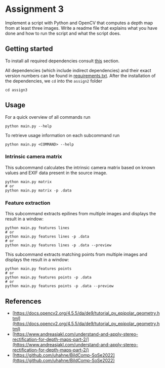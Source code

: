 # Assignment 3

Implement a script with Python and OpenCV that computes a depth map from at least three images. Write a readme file that
explains what you have done and how to run the script and what the script does.

## Getting started

To install all required dependencies consult [this](../README.md#setup) section.

All dependencies (which include indirect dependencies) and their exact version numbers can be found in
[requirements.txt](../requirements.txt). After the installation of the dependencies, we `cd` into the `assign2` folder

```shell
cd assign3
```

## Usage

For a quick overview of all commands run

```shell
python main.py --help
```

To retrieve usage information on each subcommand run

```shell
python main.py <COMMAND> --help
```

### Intrinsic camera matrix

This subcommand calculates the intrinsic camera matrix based on known values and EXIF data present in the source image.

```shell
python main.py matrix
# or
python main.py matrix -p .data
```

### Feature extraction

This subcommand extracts epilines from multiple images and displays the result in a window:

```shell
python main.py features lines
# or
python main.py features lines -p .data
# or
python main.py features lines -p .data --preview
```

This subcommand extracts matching points from multiple images and displays the result in a window:

```shell
python main.py features points
# or
python main.py features points -p .data
# or
python main.py features points -p .data --preview
```

## References

- [https://docs.opencv2.org/4.5.5/da/de9/tutorial_py_epipolar_geometry.html](https://docs.opencv2.org/4.5.5/da/de9/tutorial_py_epipolar_geometry.html)
- [https://www.andreasjakl.com/understand-and-apply-stereo-rectification-for-depth-maps-part-2/](https://www.andreasjakl.com/understand-and-apply-stereo-rectification-for-depth-maps-part-2/)
- [https://github.com/uhahne/BildComp-SoSe2022](https://github.com/uhahne/BildComp-SoSe2022)